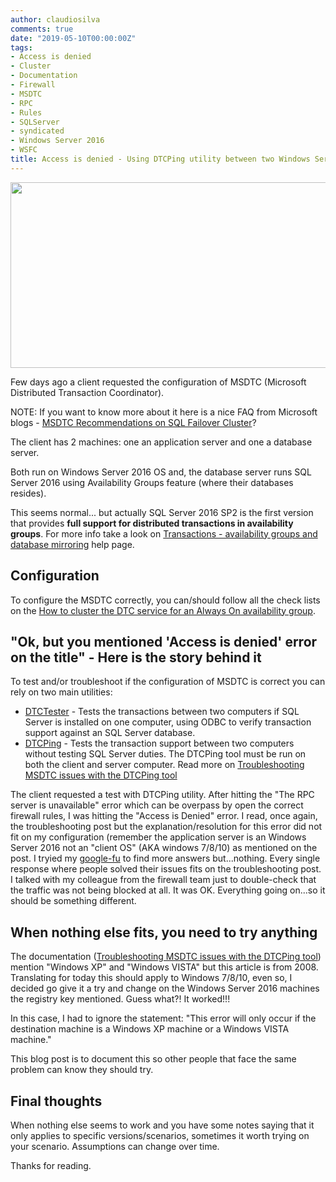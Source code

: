 ```yaml
---
author: claudiosilva
comments: true
date: "2019-05-10T00:00:00Z"
tags:
- Access is denied
- Cluster
- Documentation
- Firewall
- MSDTC
- RPC
- Rules
- SQLServer
- syndicated
- Windows Server 2016
- WSFC
title: Access is denied - Using DTCPing utility between two Windows Server 2016
---
```

<img src="https://claudioessilva.github.io/img/2019/05/featureimage_smaller-1.png" alt="" width="800" height="297" class="aligncenter size-full wp-image-1666" />

Few days ago a client requested the configuration of MSDTC (Microsoft Distributed Transaction Coordinator).

NOTE: If you want to know more about it here is a nice FAQ from Microsoft blogs - [MSDTC Recommendations on SQL Failover Cluster](https://blogs.msdn.microsoft.com/alwaysonpro/2014/01/15/msdtc-recommendations-on-sql-failover-cluster)?

The client has 2 machines: one an application server and one a database server.

Both run on Windows Server 2016 OS and, the database server runs SQL Server 2016 using Availability Groups feature (where their databases resides).

This seems normal... but actually SQL Server 2016 SP2 is the first version that provides <strong>full support for distributed transactions in availability groups</strong>.
For more info take a look on [Transactions - availability groups and database mirroring](https://docs.microsoft.com/en-us/sql/database-engine/availability-groups/windows/transactions-always-on-availability-and-database-mirroring) help page.

<h2>Configuration</h2>

To configure the MSDTC correctly, you can/should follow all the check lists on the [How to cluster the DTC service for an Always On availability group](https://docs.microsoft.com/en-us/sql/database-engine/availability-groups/windows/cluster-dtc-for-sql-server-2016-availability-groups).

<h2>"Ok, but you mentioned 'Access is denied' error on the title" - Here is the story behind it</h2>

To test and/or troubleshoot if the configuration of MSDTC is correct you can rely on two main utilities:<br />
 - [DTCTester](https://www.microsoft.com/en-ca/download/details.aspx?id=30746) - Tests the transactions between two computers if SQL Server is installed on one computer, using ODBC to verify transaction support against an SQL Server database.
 - [DTCPing](https://www.microsoft.com/en-ca/download/details.aspx?id=2868) - Tests the transaction support between two computers without testing SQL Server duties. The DTCPing tool must be run on both the client and server computer. Read more on [Troubleshooting MSDTC issues with the DTCPing tool](https://blogs.msdn.microsoft.com/puneetgupta/2008/11/12/troubleshooting-msdtc-issues-with-the-dtcping-tool/)

The client requested a test with DTCPing utility. After hitting the "The RPC server is unavailable" error which can be overpass by open the correct firewall rules, I was hitting the "Access is Denied" error.
I read, once again, the troubleshooting post but the explanation/resolution for this error did not fit on my configuration (remember the application server is an Windows Server 2016 not an "client OS" (AKA windows 7/8/10) as mentioned on the post.
I tryied my [google-fu](https://www.urbandictionary.com/define.php?term=google-fu) to find more answers but...nothing. Every single response where people solved their issues fits on the troubleshooting post.
I talked with my colleague from the firewall team just to double-check that the traffic was not being blocked at all. It was OK. Everything going on...so it should be something different.

<h2>When nothing else fits, you need to try anything</h2>

The documentation ([Troubleshooting MSDTC issues with the DTCPing tool](https://blogs.msdn.microsoft.com/puneetgupta/2008/11/12/troubleshooting-msdtc-issues-with-the-dtcping-tool/)) mention "Windows XP" and "Windows VISTA" but this article is from 2008. Translating for today this should apply to Windows 7/8/10, even so, I decided go give it a try and change on the Windows Server 2016 machines the registry key mentioned.
Guess what?! It worked!!!

In this case, I had to ignore the statement: "This error will only occur if the destination machine is a Windows XP machine or a Windows VISTA machine."

This blog post is to document this so other people that face the same problem can know they should try.

<h2>Final thoughts</h2>

When nothing else seems to work and you have some notes saying that it only applies to specific versions/scenarios, sometimes it worth trying on your scenario. Assumptions can change over time.

Thanks for reading.
